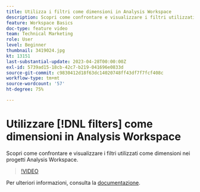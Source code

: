 ```yaml
---
title: Utilizza i filtri come dimensioni in Analysis Workspace
description: Scopri come confrontare e visualizzare i filtri utilizzati come dimensioni nei progetti Analysis Workspace.
feature: Workspace Basics
doc-type: feature video
team: Technical Marketing
role: User
level: Beginner
thumbnail: 3419024.jpg
kt: 13151
last-substantial-update: 2023-04-28T00:00:00Z
exl-id: 5739ad15-18cb-42c7-b219-041696e0833d
source-git-commit: c9830412d18f63dc14020748ff43df7f7fcf408c
workflow-type: tm+mt
source-wordcount: '57'
ht-degree: 75%

---
```


# Utilizzare [!DNL filters] come dimensioni in Analysis Workspace

Scopri come confrontare e visualizzare i filtri utilizzati come dimensioni nei progetti Analysis Workspace.

>[!VIDEO](https://video.tv.adobe.com/v/3419024/?learn=on&quality=12)

Per ulteriori informazioni, consulta la [documentazione](https://experienceleague.adobe.com/docs/analytics-platform/using/cja-components/cja-filters/create-filters.html).
